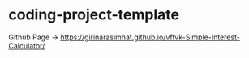 # coding-project-template

Github Page -> https://girinarasimhat.github.io/vftvk-Simple-Interest-Calculator/
